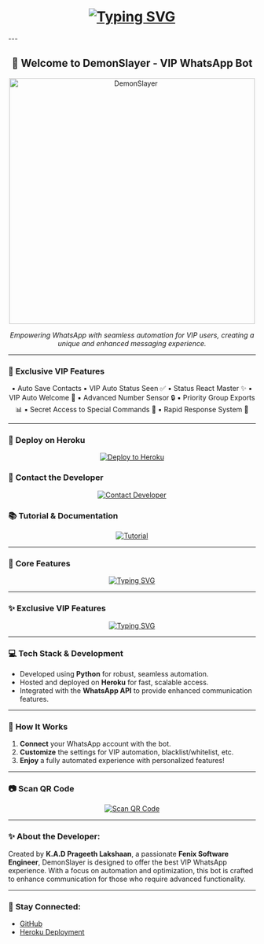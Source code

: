 <!-- DemonSlayer - VIP Style ReadMe -->

<h1 align="center">  
  <a href="#">  
    <img src="https://readme-typing-svg.demolab.com?font=Fira+Code&size=30&pause=1000&color=00FFFF&center=true&vCenter=true&width=600&lines=DemonSlayer+WhatsApp+Bot;Fenix+ID+Project;VIP+Automation+System" alt="Typing SVG" />  
  </a>  
</h1>  
---

<h2 align="center">🌟 Welcome to DemonSlayer - VIP WhatsApp Bot</h2>

<p align="center">  
  <img src="https://i.ibb.co/xqq6NdBJ/2651.jpg" width="500" alt="DemonSlayer" />  
</p>  

<p align="center"><i>Empowering WhatsApp with seamless automation for VIP users, creating a unique and enhanced messaging experience.</i></p>

---

### 🔶 **Exclusive VIP Features**

<p align="center">
  ▪ Auto Save Contacts
  ▪ VIP Auto Status Seen ✅ 
  ▪ Status React Master ✨ 
  ▪ VIP Auto Welcome 🎉 
  ▪ Advanced Number Sensor 🔒 
  ▪ Priority Group Exports 📊 
  ▪ Secret Access to Special Commands 🔑 
  ▪ Rapid Response System 🚀
</p>

---

### 🚀 **Deploy on Heroku**
<p align="center">  
  <a href="https://heroku.com/deploy">  
    <img src="https://img.shields.io/badge/Deploy%20to%20Heroku-430098?style=for-the-badge&logo=heroku&logoColor=white" alt="Deploy to Heroku">  
  </a>  
</p>  

### 💬 **Contact the Developer**  
<p align="center">  
  <a href="mailto:your-email@example.com">  
    <img src="https://img.shields.io/badge/Contact%20Developer-FF6347?style=for-the-badge&logo=gmail&logoColor=white" alt="Contact Developer">  
  </a>  
</p>  

### 📚 **Tutorial & Documentation**  
<p align="center">  
  <a href="https://link-to-tutorial.com">  
    <img src="https://img.shields.io/badge/Tutorial%20Button-32CD32?style=for-the-badge&logo=book&logoColor=white" alt="Tutorial">  
  </a>  
</p>  

---

### 🔷 **Core Features**

<p align="center">  
  <a href="#">  
    <img src="https://readme-typing-svg.demolab.com?font=Fira+Code&size=20&pause=1000&color=00FFFF&center=true&vCenter=true&width=600&lines=Core+Features;Auto+Status+Reaction;Auto-Save+Contacts;Number+Sensor;Blacklist%2FWhitelist+Management;VIP+Automation+Functions;And+More..." alt="Typing SVG" />
  </a>  
</p>

---

### ✨ **Exclusive VIP Features**

<p align="center">  
  <a href="#">  
    <img src="https://readme-typing-svg.demolab.com?font=Fira+Code&size=20&pause=1000&color=00FFFF&center=true&vCenter=true&width=600&lines=Exclusive+VIP+Features;Auto+Save+Contacts;VIP+Auto+Status+Seen;Status+React+Master;VIP+Auto+Welcome;Advanced+Number+Sensor;Priority+Group+Exports;Secret+Access+to+Special+Commands;Rapid+Response+System" alt="Typing SVG" />
  </a>  
</p>

---

### 💻 **Tech Stack & Development**

- Developed using **Python** for robust, seamless automation.
- Hosted and deployed on **Heroku** for fast, scalable access.
- Integrated with the **WhatsApp API** to provide enhanced communication features.

---

### 🔑 **How It Works**

1. **Connect** your WhatsApp account with the bot.
2. **Customize** the settings for VIP automation, blacklist/whitelist, etc.
3. **Enjoy** a fully automated experience with personalized features!

---

### 📷 **Scan QR Code**

<p align="center">  
  <a href="https://replit.com/@2023lastalone/FENIX-PRINTING-COD-FIX">  
    <img src="https://img.shields.io/badge/Scan%20QR%20Code-00FFFF?style=for-the-badge&logo=whatsapp&logoColor=white" alt="Scan QR Code">  
  </a>  
</p>  

---

### ✨ **About the Developer:**

Created by **K.A.D Prageeth Lakshaan**, a passionate **Fenix Software Engineer**, DemonSlayer is designed to offer the best VIP WhatsApp experience. With a focus on automation and optimization, this bot is crafted to enhance communication for those who require advanced functionality.

---

### 🔗 **Stay Connected:**

- [GitHub](#)
- [Heroku Deployment](#)

